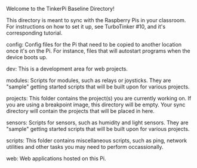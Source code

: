 Welcome to the TinkerPi Baseline Directory!

This directory is meant to sync with the Raspberry Pis in your classroom.  For instructions on how to set it up, see TurboTinker #10, and it's corresponding tutorial.  

config:  Config files for the Pi that need to be copied to another location once it's on the Pi.  For instance, files that will autostart programs when the device boots up.

dev:  This is a development area for web projects. 

modules:  Scripts for modules, such as relays or joysticks.  They are "sample" getting started scripts that will be built upon for various projects.

projects:  This folder contains the project(s) you are currently working on.  If you are using a breakpoint image, this directory will be empty.  Your sync directory will contain the projects that will be placed in here.

sensors:  Scripts for sensors, such as humidity and light sensors.  They are "sample" getting started scripts that will be built upon for various projects.

scripts:  This folder contains miscellaneous scripts, such as ping, network utilities and other tasks you may need to perform occassionally.

web:  Web applications hosted on this Pi.